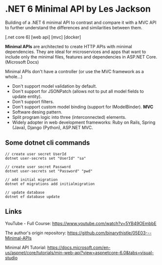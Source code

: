 # .NET 6 Minimal API by Les Jackson

Building of a .NET 6 minimal API to contrast and compare it with a MVC API to further understand the differences and similarities between them.

[.net core 6] [web api] [mvc] [docker]

**Minimal APIs** are architected to create HTTP APIs with minimal dependencies. They are ideal for microservices and apps that want to include only the minimal files, features and dependencies in ASP.NET Core. 
(Microsoft Docs)

Minimal APIs don't have a controller (or use the MVC framework as a whole...)
- Don't support model validation by default.
- Don't support for JSONPatch (allows not to put all model fields to update entity).
- Don't support filters.
- Don't support custom model binding (support for IModelBinder).
**MVC**
- Software desing pattern.
- Split program logic into three (interconnected) elements.
- Widely adopter in web development frameworks: Ruby on Rails, Spring (Java), Django (Python), ASP.NET MVC.

## Some dotnet cli commands
```
// create user secret UserId
dotnet user-secrets set "UserId" "sa"

// create user secret Password
dotnet user-secrets set "Password" "pwd"

// add initial migration
dotnet ef migrations add initialmigration

// update database
dotnet ef database update
```

## Links

YouTube - Full Course: https://www.youtube.com/watch?v=5YB49OEmbbE

The author's origin repository: https://github.com/binarythistle/05E03---Minimal-APIs

Minimal API Tutorial: https://docs.microsoft.com/en-us/aspnet/core/tutorials/min-web-api?view=aspnetcore-6.0&tabs=visual-studio